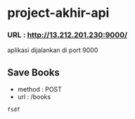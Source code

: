 # project-akhir-api

### URL : http://13.212.201.230:9000/
aplikasi dijalankan di port 9000

## Save Books
- method : POST
- url : /books

` fsdf `
